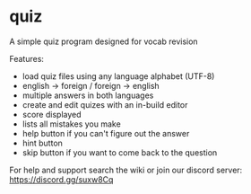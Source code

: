 # quiz
A simple quiz program designed for vocab revision

Features:
 - load quiz files using any language alphabet (UTF-8)
 - english -> foreign / foreign -> english
 - multiple answers in both languages
 - create and edit quizes with an in-build editor
 - score displayed
 - lists all mistakes you make
 - help button if you can't figure out the answer
 - hint button
 - skip button if you want to come back to the question
 
For help and support search the wiki or join our discord server:
https://discord.gg/suxw8Cq
